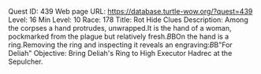 Quest ID: 439
Web page URL: https://database.turtle-wow.org/?quest=439
Level: 16
Min Level: 10
Race: 178
Title: Rot Hide Clues
Description: Among the corpses a hand protrudes, unwrapped.It is the hand of a woman, pockmarked from the plague but relatively fresh.$B$BOn the hand is a ring.Removing the ring and inspecting it reveals an engraving:$B$B"For Deliah"
Objective: Bring Deliah's Ring to High Executor Hadrec at the Sepulcher.
